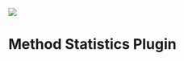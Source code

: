 ![](https://github.com/bbrockbernd/method_statistics/workflows/badge.svg)
# Method Statistics Plugin
